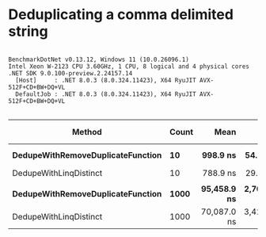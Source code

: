 # Deduplicating a comma delimited string

```

BenchmarkDotNet v0.13.12, Windows 11 (10.0.26096.1)
Intel Xeon W-2123 CPU 3.60GHz, 1 CPU, 8 logical and 4 physical cores
.NET SDK 9.0.100-preview.2.24157.14
  [Host]     : .NET 8.0.3 (8.0.324.11423), X64 RyuJIT AVX-512F+CD+BW+DQ+VL
  DefaultJob : .NET 8.0.3 (8.0.324.11423), X64 RyuJIT AVX-512F+CD+BW+DQ+VL


```
| Method                            | Count | Mean        | Error       | StdDev      | Median      | Ratio | RatioSD | Gen0    | Gen1   | Allocated | Alloc Ratio |
|---------------------------------- |------ |------------:|------------:|------------:|------------:|------:|--------:|--------:|-------:|----------:|------------:|
| **DedupeWithRemoveDuplicateFunction** | **10**    |    **998.9 ns** |    **54.13 ns** |   **157.04 ns** |    **942.5 ns** |  **1.27** |    **0.19** |  **0.3595** |      **-** |   **1.52 KB** |        **1.41** |
| DedupeWithLinqDistinct            | 10    |    788.9 ns |    29.49 ns |    86.04 ns |    768.3 ns |  1.00 |    0.00 |  0.2556 |      - |   1.08 KB |        1.00 |
|                                   |       |             |             |             |             |       |         |         |        |           |             |
| **DedupeWithRemoveDuplicateFunction** | **1000**  | **95,458.9 ns** | **2,708.00 ns** | **7,899.36 ns** | **94,455.3 ns** |  **1.38** |    **0.19** | **36.9873** |      **-** | **157.11 KB** |        **1.42** |
| DedupeWithLinqDistinct            | 1000  | 70,087.0 ns | 3,423.11 ns | 9,876.47 ns | 67,964.3 ns |  1.00 |    0.00 | 26.1230 | 4.2725 | 110.45 KB |        1.00 |
